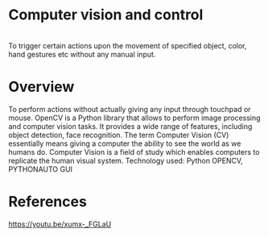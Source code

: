 # Computer vision and control
</br>
To trigger certain actions upon the movement of specified object, color, hand gestures etc without any manual input.

# Overview</br>
To perform actions without actually giving any input through touchpad or mouse. OpenCV is a Python library that allows to perform image processing and computer vision tasks. It provides a wide range of features, including object detection, face recognition. The term Computer Vision (CV) essentially means giving a computer the ability to see the world as we humans do. Computer Vision is a field of study which enables computers to replicate the human visual system. Technology used: Python OPENCV, PYTHONAUTO GUI

# References</br>
https://youtu.be/xumx-_FGLaU
